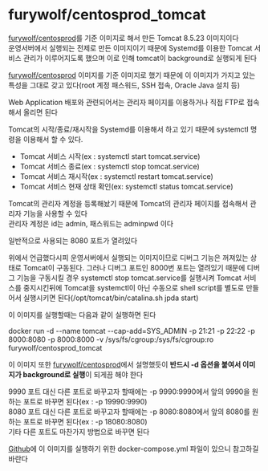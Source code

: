 furywolf/centosprod_tomcat
====================

[furywolf/centosprod](https://hub.docker.com/r/furywolf/centosprod/)를 기준 이미지로 해서 만든 Tomcat 8.5.23 이미지이다  
운영서버에서 실행되는 전제로 만든 이미지이기 때문에 Systemd를 이용한 Tomcat 서비스 관리가 이루어지도록 했으며
이로 인해 tomcat이 background로 실행되게 된다

[furywolf/centosprod](https://hub.docker.com/r/furywolf/centosprod/) 이미지를 기준 이미지로 했기 때문에 이 이미지가 가지고 있는 특성을 그대로 갖고 있다(root 계정 패스워드, SSH 접속, Oracle Java 설치 등)

Web Application 배포와 관련되어서는 관리자 페이지를 이용하거나 직접 FTP로 접속해서 올리면 된다

Tomcat의 시작/종료/재시작을 Systemd를 이용해서 하고 있기 때문에 systemctl 명령을 이용해서 할 수 있다.

* Tomcat 서비스 시작(ex : systemctl start tomcat.service)
* Tomcat 서비스 종료(ex : systemctl stop tomcat.service)
* Tomcat 서비스 재시작(ex : systemctl restart tomcat.service)
* Tomcat 서비스 현재 상태 확인(ex: systemctl status tomcat.service)

Tomcat의 관리자 계정을 등록해놨기 때문에 Tomcat의 관리자 페이지를 접속해서 관리자 기능을 사용할 수 있다  
관리자 계정은 id는 admin, 패스워드는 adminpwd 이다

일반적으로 사용되는 8080 포트가 열려있다

위에서 언급했다시피 운영서버에서 실행되는 이미지이므로 디버그 기능은 꺼져있는 상태로 Tomcat이 구동된다. 그러나 디버그 포트인 8000번 포트는 열려있기 때문에 디버그 기능을 구동시킬 경우 systemctl stop tomcat.service를 실행시켜 Tomcat 서비스를 중지시킨뒤에 Tomcat을 systemctl이 아닌 수동으로 shell script를 별도로 만들어서 실행시키면 된다(/opt/tomcat/bin/catalina.sh jpda start)

이 이미지를 실행할때는 다음과 같이 실행하면 된다

docker run -d --name tomcat --cap-add=SYS\_ADMIN -p 21:21 -p 22:22 -p 8000:8080 -p 8000:8000 -v /sys/fs/cgroup:/sys/fs/cgroup:ro furywolf/centosprod\_tomcat

이 이미지 또한 [furywolf/centosprod](https://hub.docker.com/r/furywolf/centosprod/)에서 설명했듯이 **반드시 -d 옵션을 붙여서 이미지가 background로 실행**이 되게끔 해야 한다

9990 포트 대신 다른 포트로 바꾸고자 할때에는 -p 9990:9990에서 앞의 9990을 원하는 포트로 바꾸면 된다(ex : -p 19990:9990)  
8080 포트 대신 다른 포트로 바꾸고자 할때에는 -p 8080:8080에서 앞의 8080를 원하는 포트로 바꾸면 된다(ex : -p 18080:8080)  
기타 다른 포트도 마찬가지 방법으로 바꾸면 된다

[Github](https://github.com/TerryChang/mydocker/tree/master/centosprod_wildfly)에 이 이미지를 실행하기 위한 docker-compose.yml 파일이 있으니 참고하길 바란다

